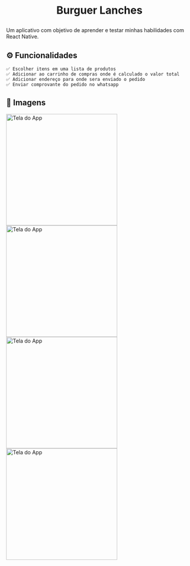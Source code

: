 # <p align="center"> Burguer Lanches
<p> Um aplicativo com objetivo de aprender e testar minhas habilidades com React Native.
<p align="center">

## ⚙️ Funcionalidades

    ✅ Escolher itens em uma lista de produtos
    ✅ Adicionar ao carrinho de compras onde é calculado o valor total
    ✅ Adicionar endereço para onde sera enviado o pedido
    ✅ Enviar comprovante do pedido no whatsapp

## 📱 Imagens

<p float="left">
<img src="https://imgur.com/AQZoYFI.png" alt="Tela do App" width="300"/>
<img src="https://imgur.com/kcnpWtC.png" alt="Tela do App" width="300"/>
<img src="https://imgur.com/5UilrLz.png" alt="Tela do App" width="300"/>
<img src="https://imgur.com/KYdiTGw.png" alt="Tela do App" width="300"/>
</p>
